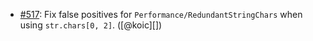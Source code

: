 * [#517](https://github.com/rubocop/rubocop-performance/issues/517): Fix false positives for `Performance/RedundantStringChars` when using `str.chars[0, 2]`. ([@koic][])
